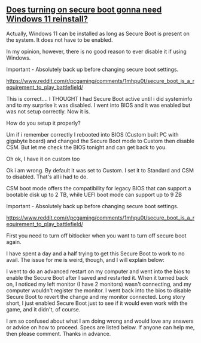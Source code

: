 ## **[Does turning on secure boot gonna need Windows 11 reinstall?](https://www.reddit.com/r/Windows11/comments/1mjy7gc/does_turning_on_secure_boot_gonna_need_windows_11/#:~:text=Actually%2C%20Windows%2011%20can%20be,disable%20it%20if%20using%20Windows.)**

Actually, Windows 11 can be installed as long as Secure Boot is present on the system. It does not have to be enabled.

In my opinion, however, there is no good reason to ever disable it if using Windows.

Important - Absolutely back up before changing secure boot settings.

<https://www.reddit.com/r/pcgaming/comments/1mhpu0t/secure_boot_is_a_requirement_to_play_battlefield/>

This is correct.... I THOUGHT I had Secure Boot active until i did systeminfo and to my surprise it was disabled. I went into BIOS and it was enabled but was not setup correctly. Now it is.

How do you setup it properly?

Um if i remember correctly I rebooted into BIOS (Custom built PC with gigabyte board) and changed the Secure Boot mode to Custom then disable CSM. But let me check the BIOS tonight and can get back to you.

Oh ok, I have it on custom too

Ok i am wrong. By default it was set to Custom. I set it to Standard and CSM to disabled. That's all i had to do.

CSM boot mode offers the compatibility for legacy BIOS that can support a bootable disk up to 2 TB, while UEFI boot mode can support up to 9 ZB

Important - Absolutely back up before changing secure boot settings.

<https://www.reddit.com/r/pcgaming/comments/1mhpu0t/secure_boot_is_a_requirement_to_play_battlefield/>

First you need to turn off bitlocker when you want to turn off secure boot again.

I have spent a day and a half trying to get this Secure Boot to work to no avail. The issue for me is weird, though, and I will explain below:

I went to do an advanced restart on my computer and went into the bios to enable the Secure Boot after I saved and restarted it. When it turned back on, I noticed my left monitor (I have 2 monitors) wasn't connecting, and my computer wouldn't register the monitor. I went back into the bios to disable Secure Boot to revert the change and my monitor connected. Long story short, I just enabled Secure Boot just to see if it would even work with the game, and it didn't, of course.

I am so confused about what I am doing wrong and would love any answers or advice on how to proceed. Specs are listed below. If anyone can help me, then please comment. Thanks in advance.
